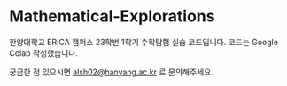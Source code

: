 # Mathematical-Explorations
한양대학교 ERICA 캠퍼스 23학번 1학기 수학탐험 실습 코드입니다. 코드는 Google Colab 작성했습니다.

궁금한 점 있으시면 alsh02@hanyang.ac.kr 로 문의해주세요.
